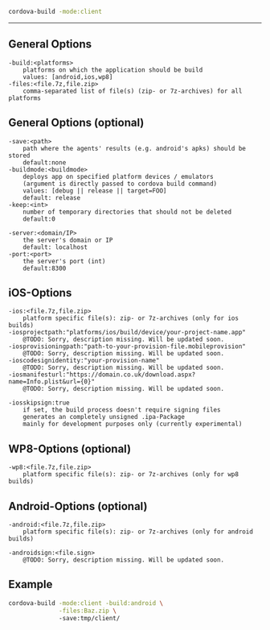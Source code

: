 ```sh
cordova-build -mode:client
```
---
## General Options
    -build:<platforms>
        platforms on which the application should be build
        values: [android,ios,wp8]
    -files:<file.7z,file.zip>
        comma-separated list of file(s) (zip- or 7z-archives) for all platforms

## General Options (optional)
    -save:<path>
        path where the agents' results (e.g. android's apks) should be stored
        default:none
    -buildmode:<buildmode>
        deploys app on specified platform devices / emulators
        (argument is directly passed to cordova build command)
        values: [debug || release || target=FOO]
        default: release
    -keep:<int>
        number of temporary directories that should not be deleted
        default:0

    -server:<domain/IP>
        the server's domain or IP
        default: localhost
    -port:<port>
        the server's port (int)
        default:8300

## iOS-Options
    -ios:<file.7z,file.zip>
        platform specific file(s): zip- or 7z-archives (only for ios builds)
    -iosprojectpath:"platforms/ios/build/device/your-project-name.app"
        @TODO: Sorry, description missing. Will be updated soon.
    -iosprovisioningpath:"path-to-your-provision-file.mobileprovision"
        @TODO: Sorry, description missing. Will be updated soon.
    -ioscodesignidentity:"your-provision-name"
        @TODO: Sorry, description missing. Will be updated soon.
    -iosmanifesturl:"https://domain.co.uk/download.aspx?name=Info.plist&url={0}"
        @TODO: Sorry, description missing. Will be updated soon.

    -iosskipsign:true
        if set, the build process doesn't require signing files
        generates an completely unsigned .ipa-Package
        mainly for development purposes only (currently experimental)

## WP8-Options (optional)
    -wp8:<file.7z,file.zip>
        platform specific file(s): zip- or 7z-archives (only for wp8 builds)

## Android-Options (optional)
    -android:<file.7z,file.zip>
        platform specific file(s): zip- or 7z-archives (only for android builds)

    -androidsign:<file.sign>
        @TODO: Sorry, description missing. Will be updated soon.

## Example
```sh
cordova-build -mode:client -build:android \
              -files:Baz.zip \ 
              -save:tmp/client/
```